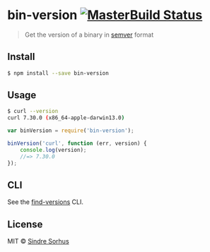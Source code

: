 # bin-version [![MasterBuild Status](https://travis-ci.org/sindresorhus/bin-version.svg?branch=master)](https://travis-ci.org/sindresorhus/bin-version)

> Get the version of a binary in [semver](https://github.com/isaacs/node-semver) format


## Install

```sh
$ npm install --save bin-version
```


## Usage

```sh
$ curl --version
curl 7.30.0 (x86_64-apple-darwin13.0)
```

```js
var binVersion = require('bin-version');

binVersion('curl', function (err, version) {
	console.log(version);
	//=> 7.30.0
});
```


## CLI

See the [find-versions](https://github.com/sindresorhus/find-versions#cli) CLI.


## License

MIT © [Sindre Sorhus](http://sindresorhus.com)
